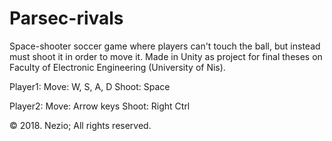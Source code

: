 # Parsec-rivals

Space-shooter soccer game where players can't touch the ball, but instead must shoot it in order to move it.
Made in Unity as project for final theses on Faculty of Electronic Engineering (University of Nis).

Player1:
Move: W, S, A, D
Shoot: Space

Player2:
Move: Arrow keys
Shoot: Right Ctrl



© 2018. Nezio; All rights reserved.
